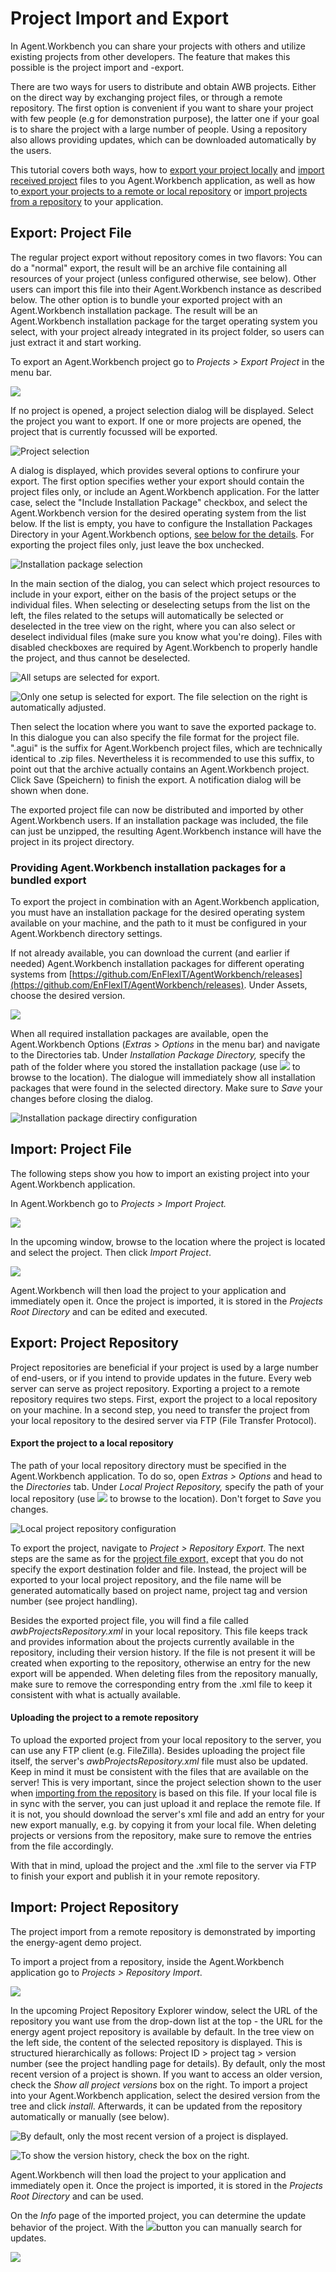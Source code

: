 # Project Import and Export

In Agent.Workbench you can share your projects with others and utilize existing projects from other developers. The feature that makes this possible is the project import and -export.

There are two ways for users to distribute and obtain AWB projects. Either on the direct way by exchanging project files, or through a remote repository. The first option is convenient if you want to share your project with few people (e.g for demonstration purpose), the latter one if your goal is to share the project with a large number of people. Using a repository also allows providing updates, which can be downloaded automatically by the users.

This tutorial covers both ways, how to [export your project locally](project-import-and-export.md#export-project-file) and [import received project](project-import-and-export.md#import-project-file) files to you Agent.Workbench application, as well as how to[ export your projects to a remote or local repository](project-import-and-export.md#export-project-repository) or [import projects from a repository](project-import-and-export.md#import-project-repository) to your application.

## Export: Project File

The regular project export without repository comes in two flavors: You can do a "normal" export, the result will be an archive file containing all resources of your project (unless configured otherwise, see below). Other users can import this file into their Agent.Workbench instance as described below. The other option is to bundle your exported project with an Agent.Workbench installation package. The result will be an Agent.Workbench installation package for the target operating system you select, with your project already integrated in its project folder, so users can just extract it and start working.

To export an Agent.Workbench project go to _Projects > Export Project_ in the menu bar.

![](../../.gitbook/assets/exportproject.jpg)

If no project is opened, a project selection dialog will be displayed. Select the project you want to export. If one or more projects are opened, the project that is currently focussed will be exported.

![Project selection](<../../.gitbook/assets/selectprojecttoexport (1).jpg>)

A dialog is displayed, which provides several options to confirure your export. The first option specifies wether your export should contain the project files only, or include an Agent.Workbench application. For the latter case, select the "Include Installation Package" checkbox, and select the Agent.Workbench version for the desired operating system from the list below. If the list is empty, you have to configure the Installation Packages Directory in your Agent.Workbench options, [see below for the details](project-import-and-export.md#providing-agent-workbench-installation-packages-for-a-bundled-export). For exporting the project files only, just leave the box unchecked.

![Installation package selection](../../.gitbook/assets/projectexportchooseinstallationpackage.jpg)

In the main section of the dialog, you can select which project resources to include in your export, either on the basis of the project setups or the individual files. When selecting or deselecting setups from the list on the left, the files related to the setups will automatically be selected or deselected in the tree view on the right, where you can also select or deselect individual files (make sure you know what you're doing). Files with disabled checkboxes are required by Agent.Workbench to properly handle the project, and thus cannot be deselected.

![All setups are selected for export.](../../.gitbook/assets/exportallsetups.png)

![Only one setup is selected for export. The file selection on the right is automatically adjusted.](../../.gitbook/assets/exportsetup2.png)

Then select the location where you want to save the exported package to. In this dialogue you can also specify the file format for the project file. ".agui" is the suffix for Agent.Workbench project files, which are technically identical to .zip files. Nevertheless it is recommended to use this suffix, to point out that the archive actually contains an Agent.Workbench project. Click Save (Speichern) to finish the export. A notification dialog will be shown when done.

The exported project file can now be distributed and imported by other Agent.Workbench users. If an installation package was included, the file can just be unzipped, the resulting Agent.Workbench instance will have the project in its project directory.

### Providing Agent.Workbench installation packages for a bundled export

To export the project in combination with an Agent.Workbench application, you must have an installation package for the desired operating system available on your machine, and the path to it must be configured in your Agent.Workbench directory settings.

If not already available, you can download the current (and earlier if needed) Agent.Workbench installation packages for different operating systems from [https://github.com/EnFlexIT/AgentWorkbench/releases](https://github.com/EnFlexIT/AgentWorkbench/releases). Under Assets, choose the desired version.

![](../../.gitbook/assets/chooseinstallationpackage.jpg)

When all required installation packages are available, open the Agent.Workbench Options (_Extras_ > _Options_ in the menu bar) and navigate to the Directories tab. Under _Installation Package Directory,_ specify the path of the folder where you stored the installation package (use ![](<../../.gitbook/assets/browseforloactionicon (1).jpg>) to browse to the location). The dialogue will immediately show all installation packages that were found in the selected directory. Make sure to _Save_ your changes before closing the dialog.

![Installation package directiry configuration](../../.gitbook/assets/specifyinstallationpackagedirectory.jpg)

## Import: Project File

The following steps show you how to import an existing project into your Agent.Workbench application.

In Agent.Workbench go to _Projects > Import Project._

![](../../.gitbook/assets/importproject.jpg)

In the upcoming window, browse to the location where the project is located and select the project. Then click _Import Project_.

![](../../.gitbook/assets/selectprojecttoimport.jpg)

Agent.Workbench will then load the project to your application and immediately open it. Once the project is imported, it is stored in the _Projects Root Directory_ and can be edited and executed.

## Export: Project Repository

Project repositories are beneficial if your project is used by a large number of end-users, or if you intend to provide updates in the future. Every web server can serve as project repository. Exporting a project to a remote repository requires two steps. First, export the project to a local repository on your machine. In a second step, you need to transfer the project from your local repository to the desired server via FTP (File Transfer Protocol).

#### Export the project to a local repository

The path of your local repository directory must be specified in the Agent.Workbench application. To do so, open _Extras > Options_ and head to the _Directories_ tab. Under _Local Project Repository,_ specify the path of your local repository (use ![](<../../.gitbook/assets/browseforloactionicon (1).jpg>) to browse to the location). Don't forget to _Save_ you changes.

![Local project repository configuration](../../.gitbook/assets/repoexportspecifylocalrepopath.jpg)

To export the project, navigate to _Project > Repository Export_. The next steps are the same as for the [project file export,](project-import-and-export.md#export-project-file) except that you do not specify the export destination folder and file. Instead, the project will be exported to your local project repository, and the file name will be generated automatically based on project name, project tag and version number (see project handling).

Besides the exported project file, you will find a file called _awbProjectsRepository.xml_ in your local repository. This file keeps track and provides information about the projects currently available in the repository, including their version history. If the file is not present it will be created when exporting to the repository, otherwise an entry for the new export will be appended. When deleting files from the repository manually, make sure to remove the corresponding entry from the .xml file to keep it consistent with what is actually available.

#### Uploading the project to a remote repository

To upload the exported project from your local repository to the server, you can use any FTP client (e.g. FileZilla). Besides uploading the project file itself, the server's _awbProjectsRepository.xml_ file must also be updated. Keep in mind it must be consistent with the files that are available on the server! This is very important, since the project selection shown to the user when [importing from the repository](project-import-and-export.md#import-project-repository) is based on this file. If your local file is in sync with the server, you can just upload it and replace the remote file. If it is not, you should download the server's xml file and add an entry for your new export manually, e.g. by copying it from your local file. When deleting projects or versions from the repository, make sure to remove the entries from the file accordingly.

With that in mind, upload the project and the .xml file to the server via FTP to finish your export and publish it in your remote repository.

## Import: Project Repository

The project import from a remote repository is demonstrated by importing the energy-agent demo project.

To import a project from a repository, inside the Agent.Workbench application go to _Projects > Repository Import_.

![](../../.gitbook/assets/repoimportmenubar.jpg)

In the upcoming Project Repository Explorer window, select the URL of the repository you want use from the drop-down list at the top - the URL for the energy agent project repository is available by default. In the tree view on the left side, the content of the selected repository is displayed. This is structured hierarchically as follows: Project ID > project tag > version number (see the project handling page for details). By default, only the most recent version of a project is shown. If you want to access an older version, check the _Show all project versions_ box on the right. To import a project into your Agent.Workbench application, select the desired version from the tree and click _install_. Afterwards, it can be updated from the repository automatically or manually (see below).

![By default, only the most recent version of a project is displayed.](../../.gitbook/assets/selecttheprojectintherepo.jpg)

![To show the version history, check the box on the right.](../../.gitbook/assets/repoprojectallversions.jpg)

Agent.Workbench will then load the project to your application and immediately open it. Once the project is imported, it is stored in the _Projects Root Directory_ and can be used.

On the _Info_ page of the imported project, you can determine the update behavior of the project. With the ![](../../.gitbook/assets/magnifyingglassicon.jpg)button you can manually search for updates.

![](../../.gitbook/assets/projectupdatebehaviour.jpg)
